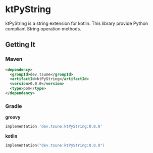 # ktPyString

ktPyString is a string extension for kotlin.
This library provide Python compliant String operation methods.

## Getting It

### Maven

```xml
<dependency>
  <groupId>dev.tsune</groupId>
  <artifactId>ktPyString</artifactId>
  <version>0.0.0</version>
  <type>pom</type>
</dependency>
```

### Gradle

**groovy**  

```groovy
implementation 'dev.tsune:ktPyString:0.0.0'
```

**kotlin**  

```kotlin
implementation("dev.tsune:ktPyString:0.0.0")
```

